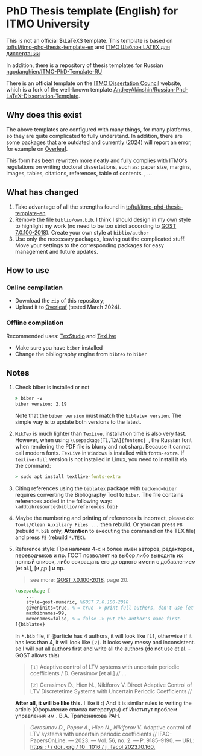 # PhD Thesis template (English) for ITMO University

This is not an official $\LaTeX$ template. This template is based on [toftul/itmo-phd-thesis-template-en](https://github.com/toftul/itmo-phd-thesis-template-en) and [ITMO Шаблон LATEX для диссертации](https://dissovet.itmo.ru/index.php?main=110 )

In addition, there is a repository of thesis templates for Russian [ngodanghien/ITMO-PhD-Template-RU](https://github.com/ngodanghien/ITMO-PhD-Template-RU)

There is an official template on the [ITMO Dissertation Council](https://dissovet.itmo.ru/index.php?main=110) website, which is a fork of the well-known template [AndreyAkinshin/Russian-Phd-LaTeX-Dissertation-Template](https://github.com/AndreyAkinshin/Russian-Phd-LaTeX-Dissertation-Template).

## Why does this exist
The above templates are configured with many things, for many platforms, so they are quite complicated to fully understand. In addition, there are some packages that are outdated and currently (2024) will report an error, for example on [Overleaf](https://www.overleaf.com/).

This form has been rewritten more neatly and fully complies with ITMO's regulations on writing doctoral dissertations, such as: paper size, margins, images, tables, citations, references, table of contents. , ...
 
## What has changed

1. Take advantage of all the strengths found in [toftul/itmo-phd-thesis-template-en](https://github.com/toftul/itmo-phd-thesis-template-en)
2. Remove the file `biblio/own.bib`. I think I should design in my own style to highlight my work (no need to be too strict according to [GOST 7.0.100-2018](https://ctan.math.illinois.edu/macros/latex/contrib/biblatex-contrib/biblatex-gost/doc/biblatex-gost.pdf)). 
Create your own style at `biblio/author`
3. Use only the necessary packages, leaving out the complicated stuff. Move your settings to the corresponding packages for easy management and future updates.

## How to use

### Online compilation
* Download the `zip` of this repository;
* Upload it to [Overleaf](https://www.overleaf.com/) (tested March 2024).
### Offline compilation
Recommended uses: [TexStudio](https://www.texstudio.org/) and [TexLive](https://tug.org/texlive/)
- Make sure you have `biber` installed
- Change the bibliography engine from `bibtex` to `biber`

## Notes
1. Check biber is installed or not
    ```cmd
    > biber -v
    biber version: 2.19
    ```

    Note that the `biber version` must match the `biblatex version`. The simple way is to update both versions to the latest.

2. `MikTex` is much lighter than `TexLive`, installation time is also very fast. However, when using `\usepackage[T1,T2A]{fontenc} `, the Russian font when rendering the PDF file is blurry and not sharp. Because it cannot call modern fonts. `TexLive` in `Windows` is installed with `fonts-extra`. If `texlive-full` version is not installed in Linux, you need to install it via the command:
    ```cmd
    > sudo apt install textlive-fonts-extra
    ```
3. Citing references using the `biblatex` package with `backend=biber` requires converting the Bibliography Tool to `biber`.
The file contains references added in the following way: `\addbibresource{biblio/references.bib}`
4. Maybe the numbering and printing of references is incorrect, please do: `Tools/Clean Auxiliary Files ...` then rebuild. Or you can press `F8` (rebuild `*.bib` only, **Attention** to executing the command on the TEX file) and press `F5` (rebuild `*.TEX`).
5. Reference style: При наличии 4-х и более имён авторов, редакторов, переводчиков и пр. ГОСТ позволяет на выбор либо выводить их полный список, либо сокращать его до одного имени с добавлением [et al.], [и др.] и пр.
    > see more: [GOST 7.0.100-2018](https://ctan.math.illinois.edu/macros/latex/contrib/biblatex-contrib/biblatex-gost/doc/biblatex-gost.pdf), page 20.

    ```tex
    \usepackage [
        ...
        style=gost-numeric, %GOST 7.0.100-2018
        giveninits=true, % = true -> print full authors, don't use [et al.]
        maxbibnames=99,
        movenames=false, % = false -> put the author's name first.
    ]{biblatex}
    ```
    In `*.bib` file, if @article has 4 authors, it will look like `[1]`, otherwise if it has less than 4, it will look like `[2]`. It looks very messy and inconsistent. so I will put all authors first and write all the authors (do not use et al. - GOST allows this)
    > `[1]` Adaptive control of LTV systems with uncertain periodic coefficients / D. Gerasimov [et al.] // ...
    >
    > `[2]` Gerasimov D., Hien N., Nikiforov V. Direct Adaptive Control of LTV Discretetime Systems with Uncertain Periodic Coefficients //

    **After all, it will be like this.** I like it :) And it is similar rules to writing the article (Оформление списка литературы) of Институт проблем управления им . В.А. Трапезникова РАН.
    > _*Gerasimov D., Popov A., Hien N., Nikiforov V.*_ Adaptive control of LTV systems with uncertain periodic coefficients // IFAC-PapersOnLine. — 2023. —
    Vol. 56, no. 2. — P. 9185–9190. — URL: [https : / / doi . org / 10 . 1016 / j .ifacol.2023.10.160.](https://doi.org/10.1016/j.ifacol.2023.10.160)